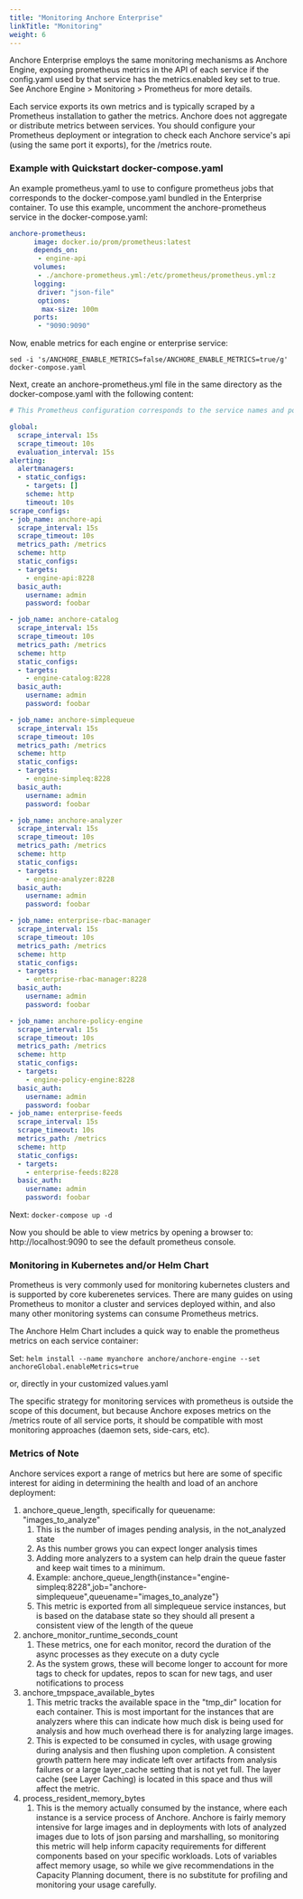 ```yaml
---
title: "Monitoring Anchore Enterprise"
linkTitle: "Monitoring"
weight: 6
---
```


Anchore Enterprise employs the same monitoring mechanisms as Anchore Engine, exposing prometheus metrics in the API of each service if the config.yaml used by that service has the metrics.enabled key set to true. See Anchore Engine > Monitoring > Prometheus for more details.

Each service exports its own metrics and is typically scraped by a Prometheus installation to gather the metrics. Anchore does not aggregate or distribute metrics between services. You should configure your Prometheus deployment or integration to check each Anchore service's api (using the same port it exports), for the /metrics route.

### Example with Quickstart docker-compose.yaml

An example prometheus.yaml to use to configure prometheus jobs that corresponds to the docker-compose.yaml bundled in the Enterprise container. To use this example, uncomment the anchore-prometheus service in the docker-compose.yaml:

```YAML
anchore-prometheus:
      image: docker.io/prom/prometheus:latest
      depends_on:
       - engine-api
      volumes:
       - ./anchore-prometheus.yml:/etc/prometheus/prometheus.yml:z
      logging:
       driver: "json-file"
       options:
        max-size: 100m
      ports:
       - "9090:9090"
```

Now, enable metrics for each engine or enterprise service:

`sed -i 's/ANCHORE_ENABLE_METRICS=false/ANCHORE_ENABLE_METRICS=true/g' docker-compose.yaml`

Next, create an anchore-prometheus.yml file in the same directory as the docker-compose.yaml with the following content:

```YAML
# This Prometheus configuration corresponds to the service names and ports in the docker-compose.yaml provided in the Enterprise docker image. Adjust names and ports accordingly for other environments.

global:
  scrape_interval: 15s
  scrape_timeout: 10s
  evaluation_interval: 15s
alerting:
  alertmanagers:
  - static_configs:
    - targets: []
    scheme: http
    timeout: 10s
scrape_configs:
- job_name: anchore-api
  scrape_interval: 15s
  scrape_timeout: 10s
  metrics_path: /metrics
  scheme: http
  static_configs:
  - targets:
    - engine-api:8228
  basic_auth:
    username: admin
    password: foobar

- job_name: anchore-catalog
  scrape_interval: 15s
  scrape_timeout: 10s
  metrics_path: /metrics
  scheme: http
  static_configs:
  - targets:
    - engine-catalog:8228
  basic_auth:
    username: admin
    password: foobar

- job_name: anchore-simplequeue
  scrape_interval: 15s
  scrape_timeout: 10s
  metrics_path: /metrics
  scheme: http
  static_configs:
  - targets:
    - engine-simpleq:8228
  basic_auth:
    username: admin
    password: foobar

- job_name: anchore-analyzer
  scrape_interval: 15s
  scrape_timeout: 10s
  metrics_path: /metrics
  scheme: http
  static_configs:
  - targets:
    - engine-analyzer:8228
  basic_auth:
    username: admin
    password: foobar

- job_name: enterprise-rbac-manager
  scrape_interval: 15s
  scrape_timeout: 10s
  metrics_path: /metrics
  scheme: http
  static_configs:
  - targets:
    - enterprise-rbac-manager:8228
  basic_auth:
    username: admin
    password: foobar

- job_name: anchore-policy-engine
  scrape_interval: 15s
  scrape_timeout: 10s
  metrics_path: /metrics
  scheme: http
  static_configs:
  - targets:
    - engine-policy-engine:8228
  basic_auth:
    username: admin
    password: foobar
- job_name: enterprise-feeds
  scrape_interval: 15s
  scrape_timeout: 10s
  metrics_path: /metrics
  scheme: http
  static_configs:
  - targets:
    - enterprise-feeds:8228
  basic_auth:
    username: admin
    password: foobar
```

Next: `docker-compose up -d`

Now you should be able to view metrics by opening a browser to: http://localhost:9090 to see the default prometheus console.

### Monitoring in Kubernetes and/or Helm Chart

Prometheus is very commonly used for monitoring kubernetes clusters and is supported by core kuberenetes services. There are many guides on using Prometheus to monitor a cluster and services deployed within, and also many other monitoring systems can consume Prometheus metrics.

The Anchore Helm Chart includes a quick way to enable the prometheus metrics on each service container:

Set: `helm install --name myanchore anchore/anchore-engine --set anchoreGlobal.enableMetrics=true`

or, directly in your customized values.yaml

The specific strategy for monitoring services with prometheus is outside the scope of this document, but because Anchore exposes metrics on the /metrics route of all service ports, it should be compatible with most monitoring approaches (daemon sets, side-cars, etc).

### Metrics of Note

Anchore services export a range of metrics but here are some of specific interest for aiding in determining the health and load of an anchore deployment:

1. anchore_queue_length, specifically for queuename: "images_to_analyze"
    1. This is the number of images pending analysis, in the not_analyzed state
    2. As this number grows you can expect longer analysis times
    3. Adding more analyzers to a system can help drain the queue faster and keep wait times to a minimum.
    4. Example: anchore_queue_length{instance="engine-simpleq:8228",job="anchore-simplequeue",queuename="images_to_analyze"}
    5. This metric is exported from all simplequeue service instances, but is based on the database state so they should all present a consistent view of the length of the queue
2. anchore_monitor_runtime_seconds_count
    1. These metrics, one for each monitor, record the duration of the async processes as they execute on a duty cycle
    2. As the system grows, these will become longer to account for more tags to check for updates, repos to scan for new tags, and user notifications to process
3. anchore_tmpspace_available_bytes
    1. This metric tracks the available space in the "tmp_dir" location for each container. This is most important for the instances that are analyzers where this can indicate how much disk is being used for analysis and how much overhead there is for analyzing large images.
    2. This is expected to be consumed in cycles, with usage growing during analysis and then flushing upon completion. A consistent growth pattern here may indicate left over artifacts from analysis failures or a large layer_cache setting that is not yet full. The layer cache (see Layer Caching) is located in this space and thus will affect the metric.
4. process_resident_memory_bytes
    1. This is the memory actually consumed by the instance, where each instance is a service process of Anchore. Anchore is fairly memory intensive for large images and in deployments with lots of analyzed images due to lots of json parsing and marshalling, so monitoring this metric will help inform capacity requirements for different components based on your specific workloads. Lots of variables affect memory usage, so while we give recommendations in the Capacity Planning document, there is no substitute for profiling and monitoring your usage carefully.